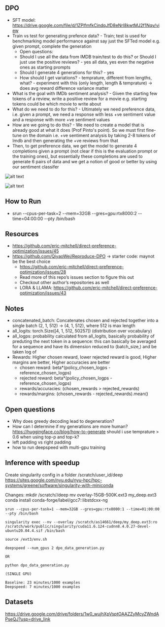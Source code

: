 ## DPO
- SFT model: https://drive.google.com/file/d/1ZPlfmfkCindqJfD8eNrl8kwtMJ2f1Nqv/view
- Train vs test for generating prefence data? - Train; test is used for benchmarking model performance against say just the SFTed model e.g. given prompt, complete the generation
   - Open questions:
   - Should I use all the data from IMDB train/test to do this? or Should I just use the positive reviews? - yes all data, yes even the negative ones as starting prompts
   - Should I generate 4 generations for this? - yes
   - How should I get variations? - temprature, different from lengths, what? - experiment with this (only length, length & temprature) -> does avg reward difference variance matter 
- What is the goal with IMDb sentiment analysis? - Given the starting few tokens of a review, write a positive review for a movie e.g. starting tokens could be which movie to write about
-  What do we need to do for this? - Ultimately we need preference data, i.e. given a prompt, we need a response with less +ve sentiment value and a response with more +ve sentiment values
-  How are we going to do this? - We need to create a model that is already good at what it does (Prof Pinto's point). So we must first fine-tune on the domain i.e. +ve sentiment analysis by taking 2-8 tokens of Imdb and then generating the +ve reviews from that
-  Then, to get preference data, we get the model to generate 4 completions given a prompt (not clear if this is the evaluation prompt or the training ones), but essentially these completions are used to generate 6 pairs of data and we get a notion of good or better by using our sentiment classifer
 
![alt text](https://github.com/AmanSinghal927/DPO-RLAIF/blob/main/imdb_exp_1.png)

![alt text](https://github.com/AmanSinghal927/DPO-RLAIF/blob/main/imdb_exp_2.png)


## How to Run
- srun --cpus-per-task=2 --mem=32GB --gres=gpu:rtx8000:2 --time=04:00:00 --pty /bin/bash

## Resources
- https://github.com/eric-mitchell/direct-preference-optimization/issues/45
- https://github.com/QiyaoWei/Reproduce-DPO → starter code: maynot be the best choice
    - https://github.com/eric-mitchell/direct-preference-optimization/issues/28
    - Read more of this repo’s issues section to figure this out
    - Checkout other author’s repositories as well
    - LORA & LLAMA: https://github.com/eric-mitchell/direct-preference-optimization/issues/43

## Notes
- concatenated_batch: Concatenates chosen and rejected together into a single batch (2, 1, 512) -> (4, 1, 512), where 512 is max length
- all_logits: torch.Size([4, 1, 512, 50257]) (distribution over vocabulary)
- all_logps: probability calculated from all_logits, basically probability of preduting the next token in a sequence: this can basically be averaged for a sequence and
  have its dimension reduced to (batch_size,) and be taken log of
- Rewards: Higher chosen reward, lower rejected reward is good, Higher margins are better, Higher accuracies are better
   - chosen reward: beta*(policy_chosen_logps - reference_chosen_logps)
   - rejected reward: beta*(policy_chosen_logps - reference_chosen_logps)
   - rewards/accuracies: (chosen_rewards > rejected_rewards)
   - rewards/margins: (chosen_rewards - rejected_rewards).mean()


## Open questions
- Why does greedy decoding lead to degeneration?
- How can I determine if my generations are more human?
https://huggingface.co/blog/how-to-generate
should i use temprature > 0.6 when using top-p and top-k?
- left padding vs right padding
- how to run deepspeed with multi-gpu training

## Inference with speedup
Create singularity config in a folder /scratch/user_id/deep
https://sites.google.com/nyu.edu/nyu-hpc/hpc-systems/greene/software/singularity-with-miniconda

Changes:
mkdir /scratch/<NetID>/deep
mv overlay-15GB-500K.ext3 my_deep.ext3
conda install conda-forge/label/gcc7::libstdcxx-ng

```
srun --cpus-per-task=1 --mem=32GB --gres=gpu:rtx8000:1 --time=01:00:00 --pty /bin/bash

singularity exec --nv --overlay /scratch/as14661/deep/my_deep.ext3:ro /scratch/work/public/singularity/cuda11.6.124-cudnn8.4.0.27-devel-ubuntu20.04.4.sif /bin/bash

source /ext3/env.sh

deepspeed --num_gpus 2 dpo_data_generation.py

OR

python dpo_data_generation.py

(SINGLE GPU)

Baseline: 23 minutes/1000 examples
Deepspeed: 7 minutes/1000 examples

```

## Datasets
https://drive.google.com/drive/folders/1w0_wujhXpVsptOAAZZyMcyZWndAPseQJ?usp=drive_link
